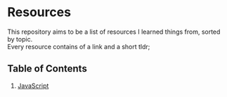 # Resources
This repository aims to be a list of resources I learned things from, sorted by topic.  
Every resource contains of a link and a short tldr;

## Table of Contents
1. [JavaScript](https://github.com/Plsr/resources/blob/master/JavaScript/JavaScript.md)
